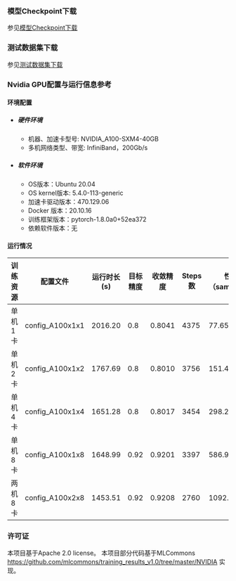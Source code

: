 ### 模型Checkpoint下载
参见[模型Checkpoint下载](../../benchmarks/cpm/README.md#模型checkpoint)


### 测试数据集下载
参见[测试数据集下载](../../benchmarks/cpm/README.md#测试数据集下载地址)



### Nvidia GPU配置与运行信息参考
#### 环境配置
- ##### 硬件环境
    - 机器、加速卡型号: NVIDIA_A100-SXM4-40GB
    - 多机网络类型、带宽: InfiniBand，200Gb/s
- ##### 软件环境
   - OS版本：Ubuntu 20.04
   - OS kernel版本: 5.4.0-113-generic     
   -  加速卡驱动版本：470.129.06
   - Docker 版本：20.10.16
   - 训练框架版本：pytorch-1.8.0a0+52ea372
   - 依赖软件版本：无

#### 运行情况

| 训练资源 | 配置文件        | 运行时长(s) | 目标精度 | 收敛精度 | Steps数 | 性能（samples/s) |
| -------- | --------------- | ----------- | -------- | -------- | ------- | ---------------- |
| 单机1卡  | config_A100x1x1 | 2016.20     | 0.8      | 0.8041   | 4375    | 77.65            |
| 单机2卡  | config_A100x1x2 | 1767.69     | 0.8      | 0.8010   | 3756    | 151.41           |
| 单机4卡  | config_A100x1x4 | 1651.28     | 0.8      | 0.8017   | 3454    | 298.22           |
| 单机8卡  | config_A100x1x8 | 1648.99     | 0.92     | 0.9201   | 3397    | 586.92           |
| 两机8卡  | config_A100x2x8 | 1453.51     | 0.92     | 0.9208   | 2760    | 1092.23          |

### 许可证

本项目基于Apache 2.0 license。
本项目部分代码基于MLCommons https://github.com/mlcommons/training_results_v1.0/tree/master/NVIDIA 实现。